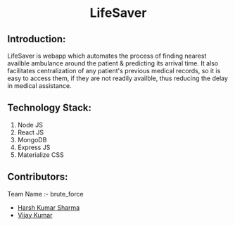 
<h1 align="center">LifeSaver</h1>

## Introduction:
LifeSaver is webapp which automates the process of finding nearest availble ambulance around the patient & predicting its arrival time. It also facilitates centralization of any patient's previous medical records, so it is easy to access them, if they are not readily availble, thus reducing the delay in medical assistance.

## Technology Stack:
  1) Node JS
  2) React JS
  3) MongoDB
  4) Express JS
  5) Materialize CSS

## Contributors:
Team Name :- brute_force


* [Harsh Kumar Sharma](https://github.com/Harsh311003)
* [Vijay Kumar](https://github.com/vijaybadgurjar)



